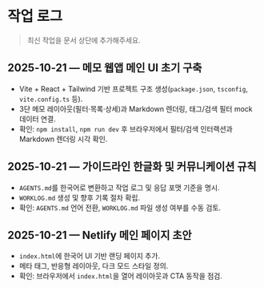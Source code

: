 # 작업 로그

> 최신 작업을 문서 상단에 추가해주세요.

## 2025-10-21 — 메모 웹앱 메인 UI 초기 구축
- Vite + React + Tailwind 기반 프로젝트 구조 생성(`package.json`, `tsconfig`, `vite.config.ts` 등).
- 3단 메모 레이아웃(필터·목록·상세)과 Markdown 렌더링, 태그/검색 필터 mock 데이터 연결.
- 확인: `npm install`, `npm run dev` 후 브라우저에서 필터/검색 인터랙션과 Markdown 렌더링 시각 확인.

## 2025-10-21 — 가이드라인 한글화 및 커뮤니케이션 규칙
- `AGENTS.md`를 한국어로 변환하고 작업 로그 및 응답 포맷 기준을 명시.
- `WORKLOG.md` 생성 및 향후 기록 절차 확립.
- 확인: `AGENTS.md` 언어 전환, `WORKLOG.md` 파일 생성 여부를 수동 검토.

## 2025-10-21 — Netlify 메인 페이지 초안
- `index.html`에 한국어 UI 기반 랜딩 페이지 추가.
- 메타 태그, 반응형 레이아웃, 다크 모드 스타일 정의.
- 확인: 브라우저에서 `index.html`을 열어 레이아웃과 CTA 동작을 점검.
